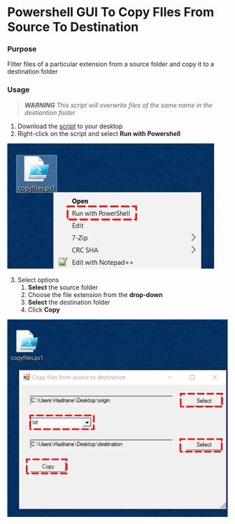 # Powershell GUI To Copy FIles From Source To Destination

### Purpose

Filter files of a particular extension from a source folder and copy it to a destination folder

### Usage

> ***WARNING** This script will overwrite files of the same name in the destiantion folder*

1. Download the [script](https://github.com/hadriane/powershell_gui_copy_files/blob/master/copyfiles.ps1) to your desktop
2. Right-click on the script and select **Run with Powershell**

![Run with Powershell](https://github.com/hadriane/powershell_gui_copy_files/blob/master/images/run_with_powershell.png)

3. Select options
    1. **Select** the source folder
    2. Choose the file extension from the **drop-down**
    3. **Select** the destination folder
    4. Click **Copy**

![Select Options](https://github.com/hadriane/powershell_gui_copy_files/blob/master/images/select_options.png)

